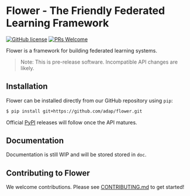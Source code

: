 # Flower - The Friendly Federated Learning Framework

[![GitHub license](https://img.shields.io/github/license/adap/flower)](https://github.com/adap/flower/blob/master/LICENSE) [![PRs Welcome](https://img.shields.io/badge/PRs-welcome-brightgreen.svg)](https://github.com/adap/flower/blob/master/CONTRIBUTING.md)

Flower is a framework for building federated learning systems.

> Note: This is pre-release software. Incompatible API changes are likely.

## Installation

Flower can be installed directly from our GitHub repository using `pip`:

```bash
$ pip install git+https://github.com/adap/flower.git
```

Official [PyPI](https://pypi.org/) releases will follow once the API matures.

## Documentation

Documentation is still WIP and will be stored stored in `doc`.

## Contributing to Flower

We welcome contributions. Please see [CONTRIBUTING.md](CONTRIBUTING.md) to get started!
